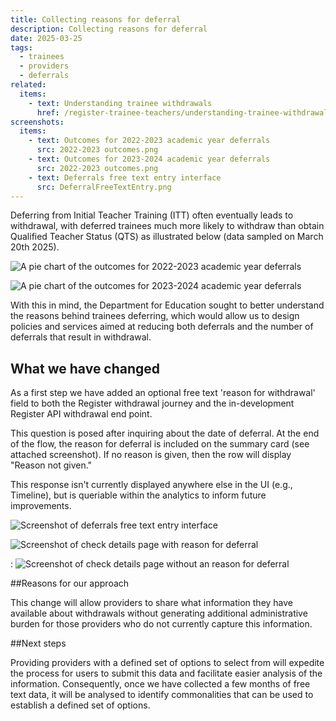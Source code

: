 ```yaml
--- 
title: Collecting reasons for deferral 
description: Collecting reasons for deferral 
date: 2025-03-25
tags: 
  - trainees 
  - providers 
  - deferrals 
related: 
  items: 
    - text: Understanding trainee withdrawals 
      href: /register-trainee-teachers/understanding-trainee-withdrawals/ 
screenshots: 
  items:
    - text: Outcomes for 2022-2023 academic year deferrals 
      src: 2022-2023 outcomes.png 
    - text: Outcomes for 2023-2024 academic year deferrals 
      src: 2022-2023 outcomes.png 
    - text: Deferrals free text entry interface 
      src: DeferralFreeTextEntry.png
--- 
```


Deferring from Initial Teacher Training (ITT) often eventually leads to withdrawal, with deferred trainees much more likely to withdraw than obtain Qualified Teacher Status (QTS) as illustrated below (data sampled on March 20th 2025). 

![A pie chart of the outcomes for 2022-2023 academic year deferrals](2022-2023outcomes.png "Outcomes for 2022-2023 academic year deferrals")

![A pie chart of the outcomes for 2023-2024 academic year deferrals](2023-2024outcomes.png "Outcomes for 2023-2024 academic year deferrals")

With this in mind, the Department for Education sought to better understand the reasons behind trainees deferring, which would allow us to design policies and services aimed at reducing both deferrals and the number of deferrals that result in withdrawal. 

## What we have changed 

As a first step we have added an optional free text 'reason for withdrawal' field to both the Register withdrawal journey and the in-development Register API withdrawal end point.   

This question is posed after inquiring about the date of deferral. At the end of the flow, the reason for deferral is included on the summary card (see attached screenshot).  If no reason is given, then the row will display "Reason not given."  

This response isn't currently displayed anywhere else in the UI (e.g., Timeline), but is queriable within the analytics to inform future improvements. 

![Screenshot of deferrals free text entry interface](Whyhasthetraineedeferred.png "Deferrals free text entry interface")

![Screenshot of check details page with reason for deferral](checkdeferraldetains.png "Deferrals free text entry interface")

: ![Screenshot of check details page without an reason for deferral](summarycardexcludingresponse.png ' Deferrals free text entry interface ') 

##Reasons for our approach 

This change will allow providers to share what information they have available about withdrawals without generating additional administrative burden for those providers who do not currently capture this information. 

##Next steps 

Providing providers with a defined set of options to select from will expedite the process for users to submit this data and facilitate easier analysis of the information. Consequently, once we have collected a few months of free text data, it will be analysed to identify commonalities that can be used to establish a defined set of options. 
